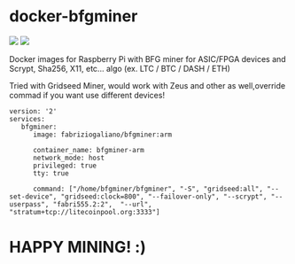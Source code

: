 # docker-bfgminer

[![](https://images.microbadger.com/badges/version/fabriziogaliano/docker-bfgminer.svg)](https://microbadger.com/images/fabriziogaliano/docker-bfgminer "Get your own version badge on microbadger.com") [![](https://images.microbadger.com/badges/image/fabriziogaliano/docker-bfgminer.svg)](https://microbadger.com/images/fabriziogaliano/docker-bfgminer "Get your own image badge on microbadger.com")

Docker images for Raspberry Pi with BFG miner for ASIC/FPGA devices and Scrypt, Sha256, X11, etc... algo (ex. LTC / BTC / DASH / ETH)

Tried with Gridseed Miner, would work with Zeus and other as well,override commad if you want use different devices!

```
version: '2'
services:
   bfgminer:
      image: fabriziogaliano/bfgminer:arm

      container_name: bfgminer-arm
      network_mode: host
      privileged: true
      tty: true

      command: ["/home/bfgminer/bfgminer", "-S", "gridseed:all", "--set-device", "gridseed:clock=800", "--failover-only", "--scrypt", "--userpass", "fabri555.2:2",  "--url", "stratum+tcp://litecoinpool.org:3333"]

```

# HAPPY MINING! :)
